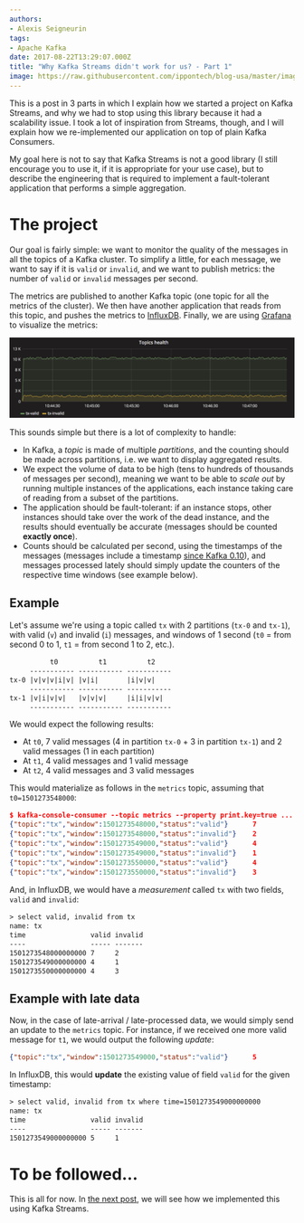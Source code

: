 ```yaml
---
authors:
- Alexis Seigneurin
tags:
- Apache Kafka
date: 2017-08-22T13:29:07.000Z
title: "Why Kafka Streams didn't work for us? - Part 1"
image: https://raw.githubusercontent.com/ippontech/blog-usa/master/images/2017/08/apache-kafka-1.png
---
```


This is a post in 3 parts in which I explain how we started a project on Kafka Streams, and why we had to stop using this library because it had a scalability issue. I took a lot of inspiration from Streams, though, and I will explain how we re-implemented our application on top of plain Kafka Consumers.

My goal here is not to say that Kafka Streams is not a good library (I still encourage you to use it, if it is appropriate for your use case), but to describe the engineering that is required to implement a fault-tolerant application that performs a simple aggregation.

# The project

Our goal is fairly simple: we want to monitor the quality of the messages in all the topics of a Kafka cluster. To simplify a little, for each message, we want to say if it is `valid` or `invalid`, and we want to publish metrics: the number of `valid` or `invalid` messages per second.

The metrics are published to another Kafka topic (one topic for all the metrics of the cluster). We then have another application that reads from this topic, and pushes the metrics to [InfluxDB](https://www.influxdata.com/). Finally, we are using [Grafana](https://grafana.com/) to visualize the metrics:

![](https://raw.githubusercontent.com/ippontech/blog-usa/master/images/2017/08/grafana.png)

This sounds simple but there is a lot of complexity to handle:

- In Kafka, a _topic_ is made of multiple _partitions_, and the counting should be made across partitions, i.e. we want to display aggregated results.
- We expect the volume of data to be high (tens to hundreds of thousands of messages per second), meaning we want to be able to _scale out_ by running multiple instances of the applications, each instance taking care of reading from a subset of the partitions.
- The application should be fault-tolerant: if an instance stops, other instances should take over the work of the dead instance, and the results should eventually be accurate (messages should be counted **exactly once**).
- Counts should be calculated per second, using the timestamps of the messages (messages include a timestamp [since Kafka 0.10](https://issues.apache.org/jira/browse/KAFKA-2511)), and messages processed lately should simply update the counters of the respective time windows (see example below).

## Example

Let's assume we're using a topic called `tx` with 2 partitions (`tx-0` and `tx-1`), with valid (`v`) and invalid (`i`) messages, and windows of 1 second (`t0` = from second 0 to 1, `t1` = from second 1 to 2, etc.).

```text
          t0          t1          t2
     ----------- ----------- -----------
tx-0 |v|v|v|i|v| |v|i|       |i|v|v|
     ----------- ----------- -----------
tx-1 |v|i|v|v|   |v|v|v|     |i|i|v|v|
     ----------- ----------- -----------
```

We would expect the following results:

- At `t0`, 7 valid messages (4 in partition `tx-0` + 3 in partition `tx-1`) and 2 valid messages (1 in each partition)
- At `t1`, 4 valid messages and 1 valid message
- At `t2`, 4 valid messages and 3 valid messages

This would materialize as follows in the `metrics` topic, assuming that `t0=1501273548000`:

```json
$ kafka-console-consumer --topic metrics --property print.key=true ...
{"topic":"tx","window":1501273548000,"status":"valid"}      7
{"topic":"tx","window":1501273548000,"status":"invalid"}    2
{"topic":"tx","window":1501273549000,"status":"valid"}      4
{"topic":"tx","window":1501273549000,"status":"invalid"}    1
{"topic":"tx","window":1501273550000,"status":"valid"}      4
{"topic":"tx","window":1501273550000,"status":"invalid"}    3
```

And, in InfluxDB, we would have a _measurement_ called `tx` with two fields, `valid` and `invalid`:

```text
> select valid, invalid from tx
name: tx
time                valid invalid
----                ----- -------
1501273548000000000 7     2
1501273549000000000 4     1
1501273550000000000 4     3
```

## Example with late data

Now, in the case of late-arrival / late-processed data, we would simply send an update to the `metrics` topic. For instance, if we received one more valid message for `t1`, we would output the following _update_:

```json
{"topic":"tx","window":1501273549000,"status":"valid"}      5
```

In InfluxDB, this would **update** the existing value of field `valid` for the given timestamp:

```text
> select valid, invalid from tx where time=1501273549000000000
name: tx
time                valid invalid
----                ----- -------
1501273549000000000 5     1
```

# To be followed...

This is all for now. In [the next post](/why-kafka-streams-didnt-work-for-us-part-2/), we will see how we implemented this using Kafka Streams.
